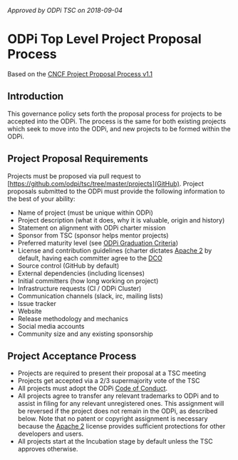 *Approved by ODPi TSC on 2018-09-04*

# ODPi Top Level Project Proposal Process

Based on the [CNCF Project Proposal Process v1.1](https://github.com/CNCF/toc/blob/40abe6f81c2b46842a87d6c47cf4190f0d8c1856/process/project_proposals.adoc)

## Introduction

This governance policy sets forth the proposal process for projects to be accepted into the ODPi. The process is the same for both existing projects which seek to move into the ODPi, and new projects to be formed within the ODPi.

## Project Proposal Requirements

Projects must be proposed via pull request to [https://github.com/odpi/tsc/tree/master/projects](GitHub). Project proposals submitted to the ODPi must provide the following information to the best of your ability:

* Name of project (must be unique within ODPi)
* Project description (what it does, why it is valuable, origin and history)
* Statement on alignment with ODPi charter mission
* Sponsor from TSC (sponsor helps mentor projects)
* Preferred maturity level (see [ODPi Graduation Criteria](project_stages.md))
* License and contribution guidelines (charter dictates [Apache 2](https://spdx.org/licenses/Apache-2.0.html) by default, having each committer agree to the [DCO](https://developercertificate.org/)
* Source control (GitHub by default)
* External dependencies (including licenses)
* Initial committers (how long working on project)
* Infrastructure requests (CI / ODPi Cluster)
* Communication channels (slack, irc, mailing lists)
* Issue tracker
* Website
* Release methodology and mechanics
* Social media accounts
* Community size and any existing sponsorship

## Project Acceptance Process

* Projects are required to present their proposal at a TSC meeting
* Projects get accepted via a 2/3 supermajority vote of the TSC
* All projects must adopt the ODPi [Code of Conduct](code_of_conduct.md).
* All projects agree to transfer any relevant trademarks to ODPi and to assist in filing for any relevant unregistered ones. This assignment will be reversed if the project does not remain in the ODPi, as described below. Note that no patent or copyright assignment is necessary because the [Apache 2](https://spdx.org/licenses/Apache-2.0.html) license provides sufficient protections for other developers and users.
* All projects start at the Incubation stage by default unless the TSC approves otherwise.
